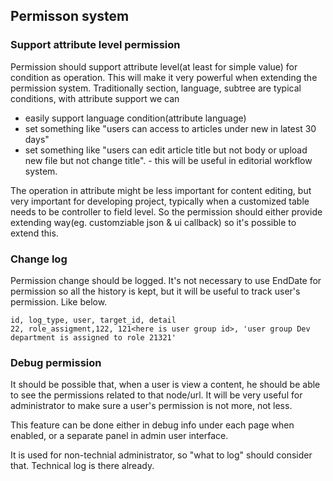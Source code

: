 Permisson system
----------------
### Support attribute level permission
Permission should support attribute level(at least for simple value) for condition as operation. This will make it very powerful when extending the permission system. Traditionally section, language, subtree are typical conditions, with attribute support we can
- easily support language condition(attribute language)
- set something like "users can access to articles under new in latest 30 days"
- set something like "users can edit article title but not body or upload new file but not change title". - this will be useful in editorial workflow system.

The operation in attribute might be less important for content editing, but very important for developing project, typically when a customized table needs to be controller to field level. So the permission should either provide extending way(eg. customziable json & ui callback) so it's possible to extend this.

### Change log
Permission change should be logged. It's not necessary to use EndDate for permission so all the history is kept, but it will be useful to track user's permission. Like below.
```
id, log_type, user, target_id, detail
22, role_assigment,122, 121<here is user group id>, 'user group Dev department is assigned to role 21321'
```

### Debug permission
It should be possible that, when a user is view a content, he should be able to see the permissions related to that node/url. It will be very useful for administrator to make sure a user's permission is not more, not less.

This feature can be done either in debug info under each page when enabled, or a separate panel in admin user interface.


It is used for non-technial administrator, so "what to log" should consider that. Technical log is there already.
